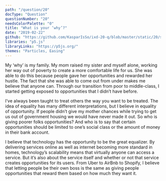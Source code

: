 ```yaml
---
path: "/question/20"
docType: "Question"
questionNumber: "20"
needsColorPalette: "0"
title: "What is your ‘why’?"
date: "2019-02-22"
github: "https://github.com/KasparIsSo/ixd-20-q/blob/master/static/20/sketch.js"
libraries: "p5.js"
libraryLinks: "https://p5js.org/"
themes: "Particles, Easing"
---
```


My ‘why’ is my family. My mom raised my sister and myself alone, working her way out of poverty to create a more comfortable life for us. She was able to do this because people gave her opportunities and rewarded her hustle. The fact that she was able to come out from under makes me believe that anyone can. Through our transition from poor to middle-class, I started getting exposed to opportunities that I didn’t have before.

I’ve always been taught to treat others the way you want to be treated. The idea of equality has many different interpretations, but I believe in equality of opportunity. If people didn’t give my mother chances while trying to get us out of government housing we would have never made it out. So who is giving poorer folks opportunities? And who is to say that certain opportunities should be limited to one’s social class or the amount of money in their bank account.

I believe that technology has the opportunity to be the great equalizer. By delivering services online as well as internet becoming more standard in homes, technology’s scalability means that virtually anyone can access a service. But it’s also about the service itself and whether or not that service creates opportunities for its users. From Uber to AirBnb to Shopify, I believe that letting people be their own boss is the same as giving people opportunities that reward them based on how much they want it.
